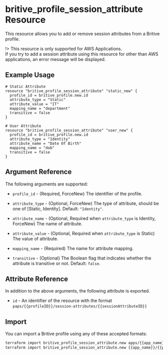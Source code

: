 # britive_profile_session_attribute Resource

This resource allows you to add or remove session attributes from a Britive profile.

!> This resource is only supported for AWS Applications.  
If you try to add a session attribute using this resource for other than AWS applications, an error message will be displayed.

## Example Usage

```hcl
# Static Attribute
resource "britive_profile_session_attribute" "static_new" {
  profile_id = britive_profile.new.id
  attribute_type = "Static"
  attribute_value = "IT"
  mapping_name = "department"
  transitive = false
}

# User Attribute
resource "britive_profile_session_attribute" "user_new" {
  profile_id = britive_profile.new.id
  attribute_type = "Identity"  
  attribute_name = "Date Of Birth"
  mapping_name = "dob"
  transitive = false
}
```

## Argument Reference

The following arguments are supported:

* `profile_id` - (Required, ForceNew) The identifier of the profile.

* `attribute_type` - (Optional, ForceNew) The type of attribute, should be one of [Static, Identity]. Default: `"Identity"`.

* `attribute_name` - (Optional, Required when `attribute_type` is Identity, ForceNew) The name of attribute.

* `attribute_value` - (Optional, Required when `attribute_type` is Static) The value of attribute.

* `mapping_name` - (Required) The name for attribute mapping.

* `transitive` - (Optional) The Boolean flag that indicates whether the attribute is transitive or not. Default: `false`.

## Attribute Reference

In addition to the above arguments, the following attribute is exported.

* `id` - An identifier of the resource with the format `paps/{{profileID}}/session-attributes/{{sessionAttributeID}}`

## Import

You can import a Britive profile using any of these accepted formats:

```sh
terraform import britive_profile_session_attribute.new apps/{{app_name}}/paps/{{profile_name}}/session-attributes/type/{{attribute_type}}/mapping-name/{{mapping_name}}
terraform import britive_profile_session_attribute.new {{app_name}}/{{profile_name}}/{{attribute_type}}/{{mapping_name}}
```
